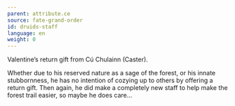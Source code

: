 ```yaml
---
parent: attribute.ce
source: fate-grand-order
id: druids-staff
language: en
weight: 0
---
```


Valentine’s return gift from Cú Chulainn (Caster).

Whether due to his reserved nature as a sage of the forest, or his innate stubbornness, he has no intention of cozying up to others by offering a return gift.
Then again, he did make a completely new staff to help make the forest trail easier, so maybe he does care…
